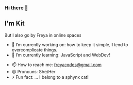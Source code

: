 ### Hi there 👋

## I'm Kit
But I also go by Freya in online spaces

<!--
**freyaliesel/freyaliesel** is a ✨ _special_ ✨ repository because its `README.md` (this file) appears on your GitHub profile.

Here are some ideas to get you started: -->

- 🔭 I’m currently working on: how to keep it simple, I tend to overcomplicate things.
- 🌱 I’m currently learning: JavaScript and WebDev!
<!--👯 I’m looking to collaborate on ...
🤔 I’m looking for help with ...
💬 Ask me about ... -->
- 📫 How to reach me: freyacodes@gmail.com
- 😄 Pronouns: She/Her
- ⚡ Fun fact: ... I belong to a sphynx cat!
